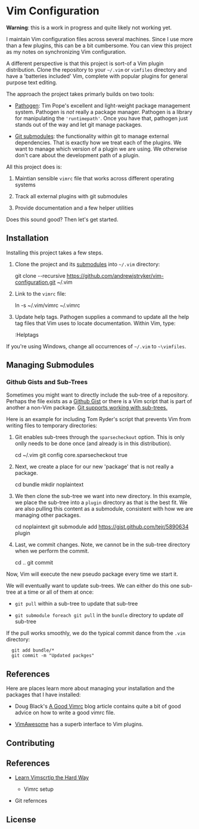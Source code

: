 # Vim Configuration

**Warning**: this is a work in progress and quite likely not working yet.

I maintain Vim configuration files across several machines.  Since I use more
than a few plugins, this can be a bit cumbersome.  You can view this project
as my notes on synchronizing Vim configuration.

A different perspective is that this project is sort-of a Vim plugin
distribution.  Clone the repository to your `~/.vim` or `vimfiles` directory
and have a 'batteries included' Vim, complete with popular plugins for general
purpose text editing.

The approach the project takes primarly builds on two tools:

  * [Pathogen](https://github.com/tpope/vim-pathogen): Tim Pope's excellent
    and light-weight package management system.  Pathogen is *not* really
    a package manager.  Pathogen is a library for manipulating the
    `'runtimepath'`.  Once you have that, pathogen just stands out of the
    way and let git manage packages.

  * [Git submodules](https://git-scm.com/docs/git-submodule): the
    functionality within git to manage external dependencies.  That is
    exactly how we treat each of the plugins.  We want to manage which
    version of a plugin we are using. We otherwise don't care about the
    development path of a plugin.

All this project does is:

  1. Maintian sensible `vimrc` file that works across different operating
     systems

  2. Track all external plugins with git submodules

  3. Provide documentation and a few helper utilities

Does this sound good?  Then let's get started.

## Installation

Installing this project takes a few steps.

  1. Clone the project and its [submodules](https://git-scm.com/book/en/v2/Git-Tools-Submodules#Cloning-a-Project-with-Submodules)
     into `~/.vim` directory:

        git clone --recursive https://github.com/andrewjstryker/vim-configuration.git ~/.vim

  2. Link to the `vimrc` file:

        ln -s ~/.vim/vimrc ~/.vimrc

  3. Update help tags. Pathogen supplies a command to update all the help tag
     files that Vim uses to locate documentation. Within Vim, type:

        :Helptags

If you're using Windows, change all occurrences of `~/.vim` to `~\vimfiles`.

## Managing Submodules


### Github Gists and Sub-Trees

Sometimes you might want to directly include the sub-tree of a repository.
Perhaps the file exists as a [Github Gist](https://gist.github.com) or there
is a Vim script that is part of another a non-Vim package. [Git supports
working with
sub-trees.](http://jasonkarns.com/blog/subdirectory-checkouts-with-git-sparse-checkout/)

Here is an example for including Tom Ryder's script that prevents Vim from
writing files to temporary directories:

  1. Git enables sub-trees through the `sparsecheckout` option. This is only
     onlly needs to be done once (and already is in this distribution).

        cd ~/.vim
        git config core.sparsecheckout true

  2. Next, we
  create a place for our new 'package' that is not really
     a package.

        cd bundle
        mkdir noplaintext

  3. We then clone the sub-tree we want into new directory. In this example,
     we place the sub-tree into a `plugin` directory as that is the best fit.
     We are also pulling this content as a submodule, consistent with how we
     are managing other packages.

        cd noplaintext
        git submodule add https://gist.github.com/tejr/5890634 plugin

  4. Last, we commit changes.  Note, we cannot be in the sub-tree directory
     when we perform the commit.

        cd ..
        git commit

Now, Vim will execute the new pseudo package every time we start it.

We will eventually want to update sub-trees. We can either do this one
sub-tree at a time or all of them at once:

   * `git pull` within a sub-tree to update that sub-tree

   * `git submodule foreach git pull` in the `bundle` directory to update
       *all* sub-tree

If the pull works smoothly, we do the typical commit dance from the `.vim`
directory:

      git add bundle/*
      git commit -m "Updated packges"

## References

Here are places learn more about managing your installation and the packages
that I have installed:

   * Doug Black's [A Good Vimrc](https://dougblack.io/words/a-good-vimrc.html)
     blog article contains quite a bit of good advice on how to write a good
     vimrc file.

  * [VimAwesome](https://vimawesome.com) has a superb interface to Vim
    plugins.


## Contributing

## References

  * [Learn Vimscrtip the Hard Way](http://learnvimscriptthehardway.stevelosh.com/)
      * Vimrc setup

*  Git refernces 

## License
